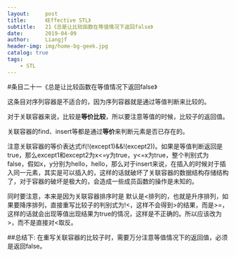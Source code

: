 ```yaml
---
layout:     post                  
title:      《Effective STL》         
subtitle:   21《总是让比较函数在等值情况下返回false》
date:       2019-04-09          
author:     Liangjf                  
header-img: img/home-bg-geek.jpg
catalog: true                      
tags:                       
    - STL
---
```


#条目二十一《总是让比较函数在等值情况下返回false》

这条目对序列容器是不适合的，因为序列容器就是通过等值判断来比较的。

对于关联容器来说，比较是**等价比较**，所以要注意等值的时候，比较子的返回值。

关联容器的find、insert等都是通过**等价**来判断元素是否已存在的。

注意关联容器的等价表达式if(!(except1)&&!(except2))。如果是等值判断返回是true，那么except1和except2为x<=y为true，y<=x为true，整个判别式为false，假如x，y分别为hello，hello，那么对于insert来说，在插入的时候对于插入同一元素，其实是可以插入的，这样的话就破坏了关联容器的数据结构存储结构了，对于容器的破坏是极大的，会造成一些成员函数的操作是未知的。

同时要注意，本来是因为关联容器排序时是 默认是<排列的，也就是升序排列，如果要降序排列，直接重写比较子的判别式为!<，这样不会得到>的结果，而是>=，这样的话就会出现等值出现结果为true的情况，这样是不正确的。所以应该改为>，而不是直接对<取反。

##总结下:
在重写关联容器的比较子时，需要万分注意等值情况下的返回值，必须是返回false。